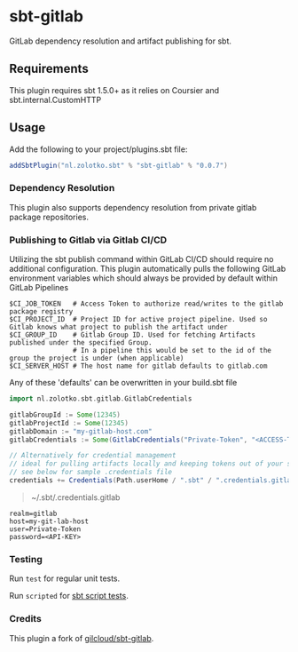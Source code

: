 # sbt-gitlab

GitLab dependency resolution and artifact publishing for sbt.

## Requirements

This plugin requires sbt 1.5.0+ as it relies on Coursier and sbt.internal.CustomHTTP

## Usage

Add the following to your project/plugins.sbt file:

```scala
addSbtPlugin("nl.zolotko.sbt" % "sbt-gitlab" % "0.0.7")
```

### Dependency Resolution

This plugin also supports dependency resolution from private gitlab package repositories.

### Publishing to Gitlab via Gitlab CI/CD

Utilizing the sbt publish command within GitLab CI/CD should require no additional configuration. This plugin
automatically pulls the following GitLab environment variables which should always be provided by default within GitLab
Pipelines

```shell
$CI_JOB_TOKEN   # Access Token to authorize read/writes to the gitlab package registry
$CI_PROJECT_ID  # Project ID for active project pipeline. Used so Gitlab knows what project to publish the artifact under
$CI_GROUP_ID    # Gitlab Group ID. Used for fetching Artifacts published under the specified Group. 
                # In a pipeline this would be set to the id of the group the project is under (when applicable)
$CI_SERVER_HOST # The host name for gitlab defaults to gitlab.com
```

Any of these 'defaults' can be overwritten in your build.sbt file

```scala
import nl.zolotko.sbt.gitlab.GitlabCredentials

gitlabGroupId := Some(12345)
gitlabProjectId := Some(12345)
gitlabDomain := "my-gitlab-host.com"
gitlabCredentials := Some(GitlabCredentials("Private-Token", "<ACCESS-TOKEN>"))

// Alternatively for credential management 
// ideal for pulling artifacts locally and keeping tokens out of your source control
// see below for sample .credentials file
credentials += Credentials(Path.userHome / ".sbt" / ".credentials.gitlab")
```

> ~/.sbt/.credentials.gitlab

```.credentials
realm=gitlab
host=my-git-lab-host
user=Private-Token
password=<API-KEY>
```

### Testing

Run `test` for regular unit tests.

Run `scripted` for [sbt script tests](http://www.scala-sbt.org/1.x/docs/Testing-sbt-plugins.html).

### Credits

This plugin a fork of [gilcloud/sbt-gitlab](https://github.com/gilcloud/sbt-gitlab).
